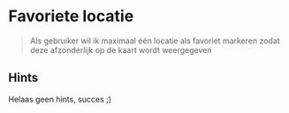 # Favoriete locatie
> Als gebruiker wil ik maximaal één locatie als favoriet markeren zodat deze afzonderlijk op de kaart wordt weergegeven

## Hints
Helaas geen hints, succes ;)